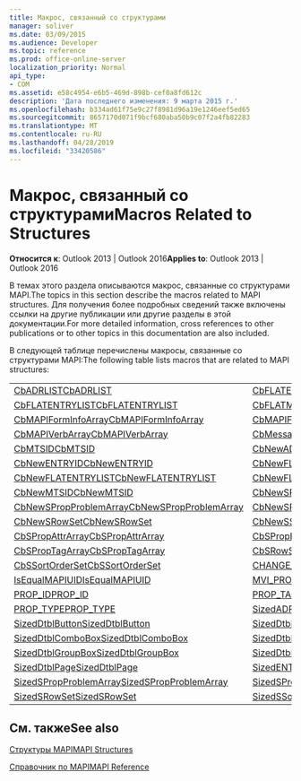 ```yaml
---
title: Макрос, связанный со структурами
manager: soliver
ms.date: 03/09/2015
ms.audience: Developer
ms.topic: reference
ms.prod: office-online-server
localization_priority: Normal
api_type:
- COM
ms.assetid: e58c4954-e6b5-469d-898b-cef0a8fd612c
description: 'Дата последнего изменения: 9 марта 2015 г.'
ms.openlocfilehash: b334ad61f75e9c27f8981d96a19e1246eef5ed65
ms.sourcegitcommit: 8657170d071f9bcf680aba50b9c07f2a4fb82283
ms.translationtype: MT
ms.contentlocale: ru-RU
ms.lasthandoff: 04/28/2019
ms.locfileid: "33420586"
---
```

# <a name="macros-related-to-structures"></a><span data-ttu-id="01951-103">Макрос, связанный со структурами</span><span class="sxs-lookup"><span data-stu-id="01951-103">Macros Related to Structures</span></span>

  
  
<span data-ttu-id="01951-104">**Относится к**: Outlook 2013 | Outlook 2016</span><span class="sxs-lookup"><span data-stu-id="01951-104">**Applies to**: Outlook 2013 | Outlook 2016</span></span> 
  
<span data-ttu-id="01951-105">В темах этого раздела описываются макрос, связанные со структурами MAPI.</span><span class="sxs-lookup"><span data-stu-id="01951-105">The topics in this section describe the macros related to MAPI structures.</span></span> <span data-ttu-id="01951-106">Для получения более подробных сведений также включены ссылки на другие публикации или другие разделы в этой документации.</span><span class="sxs-lookup"><span data-stu-id="01951-106">For more detailed information, cross references to other publications or to other topics in this documentation are also included.</span></span> 
  
<span data-ttu-id="01951-107">В следующей таблице перечислены макросы, связанные со структурами MAPI:</span><span class="sxs-lookup"><span data-stu-id="01951-107">The following table lists macros that are related to MAPI structures:</span></span>
  
|||
|:-----|:-----|
|[<span data-ttu-id="01951-108">CbADRLIST</span><span class="sxs-lookup"><span data-stu-id="01951-108">CbADRLIST</span></span>](cbadrlist.md) <br/> |[<span data-ttu-id="01951-109">CbFLATENTRY</span><span class="sxs-lookup"><span data-stu-id="01951-109">CbFLATENTRY</span></span>](cbflatentry.md) <br/> |
|[<span data-ttu-id="01951-110">CbFLATENTRYLIST</span><span class="sxs-lookup"><span data-stu-id="01951-110">CbFLATENTRYLIST</span></span>](cbflatentrylist.md) <br/> |[<span data-ttu-id="01951-111">CbFLATMTSIDLIST</span><span class="sxs-lookup"><span data-stu-id="01951-111">CbFLATMTSIDLIST</span></span>](cbflatmtsidlist.md) <br/> |
|[<span data-ttu-id="01951-112">CbMAPIFormInfoArray</span><span class="sxs-lookup"><span data-stu-id="01951-112">CbMAPIFormInfoArray</span></span>](cbmapiforminfoarray.md) <br/> |[<span data-ttu-id="01951-113">CbMAPIFormPropArray</span><span class="sxs-lookup"><span data-stu-id="01951-113">CbMAPIFormPropArray</span></span>](cbmapiformproparray.md) <br/> |
|[<span data-ttu-id="01951-114">CbMAPIVerbArray</span><span class="sxs-lookup"><span data-stu-id="01951-114">CbMAPIVerbArray</span></span>](cbmapiverbarray.md) <br/> |[<span data-ttu-id="01951-115">CbMessageClassArray</span><span class="sxs-lookup"><span data-stu-id="01951-115">CbMessageClassArray</span></span>](cbmessageclassarray.md) <br/> |
|[<span data-ttu-id="01951-116">CbMTSID</span><span class="sxs-lookup"><span data-stu-id="01951-116">CbMTSID</span></span>](cbmtsid.md) <br/> |[<span data-ttu-id="01951-117">CbNewADRLIST</span><span class="sxs-lookup"><span data-stu-id="01951-117">CbNewADRLIST</span></span>](cbnewadrlist.md) <br/> |
|[<span data-ttu-id="01951-118">CbNewENTRYID</span><span class="sxs-lookup"><span data-stu-id="01951-118">CbNewENTRYID</span></span>](cbnewentryid.md) <br/> |[<span data-ttu-id="01951-119">CbNewFLATENTRY</span><span class="sxs-lookup"><span data-stu-id="01951-119">CbNewFLATENTRY</span></span>](cbnewflatentry.md) <br/> |
|[<span data-ttu-id="01951-120">CbNewFLATENTRYLIST</span><span class="sxs-lookup"><span data-stu-id="01951-120">CbNewFLATENTRYLIST</span></span>](cbnewflatentrylist.md) <br/> |[<span data-ttu-id="01951-121">CbNewFLATMTSIDLIST</span><span class="sxs-lookup"><span data-stu-id="01951-121">CbNewFLATMTSIDLIST</span></span>](cbnewflatmtsidlist.md) <br/> |
|[<span data-ttu-id="01951-122">CbNewMTSID</span><span class="sxs-lookup"><span data-stu-id="01951-122">CbNewMTSID</span></span>](cbnewmtsid.md) <br/> |[<span data-ttu-id="01951-123">CbNewSPropAttrArray</span><span class="sxs-lookup"><span data-stu-id="01951-123">CbNewSPropAttrArray</span></span>](cbnewspropattrarray.md) <br/> |
|[<span data-ttu-id="01951-124">CbNewSPropProblemArray</span><span class="sxs-lookup"><span data-stu-id="01951-124">CbNewSPropProblemArray</span></span>](cbnewspropproblemarray.md) <br/> |[<span data-ttu-id="01951-125">CbNewSPropTagArray</span><span class="sxs-lookup"><span data-stu-id="01951-125">CbNewSPropTagArray</span></span>](cbnewsproptagarray.md) <br/> |
|[<span data-ttu-id="01951-126">CbNewSRowSet</span><span class="sxs-lookup"><span data-stu-id="01951-126">CbNewSRowSet</span></span>](cbnewsrowset.md) <br/> |[<span data-ttu-id="01951-127">CbNewSSortOrderSet</span><span class="sxs-lookup"><span data-stu-id="01951-127">CbNewSSortOrderSet</span></span>](cbnewssortorderset.md) <br/> |
|[<span data-ttu-id="01951-128">CbSPropAttrArray</span><span class="sxs-lookup"><span data-stu-id="01951-128">CbSPropAttrArray</span></span>](cbspropattrarray.md) <br/> |[<span data-ttu-id="01951-129">CbSPropProblemArray</span><span class="sxs-lookup"><span data-stu-id="01951-129">CbSPropProblemArray</span></span>](cbspropproblemarray.md) <br/> |
|[<span data-ttu-id="01951-130">CbSPropTagArray</span><span class="sxs-lookup"><span data-stu-id="01951-130">CbSPropTagArray</span></span>](cbsproptagarray.md) <br/> |[<span data-ttu-id="01951-131">CbSRowSet</span><span class="sxs-lookup"><span data-stu-id="01951-131">CbSRowSet</span></span>](cbsrowset.md) <br/> |
|[<span data-ttu-id="01951-132">CbSSortOrderSet</span><span class="sxs-lookup"><span data-stu-id="01951-132">CbSSortOrderSet</span></span>](cbssortorderset.md) <br/> |[<span data-ttu-id="01951-133">CHANGE_PROP_TYPE</span><span class="sxs-lookup"><span data-stu-id="01951-133">CHANGE_PROP_TYPE</span></span>](change_prop_type.md) <br/> |
|[<span data-ttu-id="01951-134">IsEqualMAPIUID</span><span class="sxs-lookup"><span data-stu-id="01951-134">IsEqualMAPIUID</span></span>](isequalmapiuid.md) <br/> |[<span data-ttu-id="01951-135">MVI_PROP</span><span class="sxs-lookup"><span data-stu-id="01951-135">MVI_PROP</span></span>](mvi_prop.md) <br/> |
|[<span data-ttu-id="01951-136">PROP_ID</span><span class="sxs-lookup"><span data-stu-id="01951-136">PROP_ID</span></span>](prop_id.md) <br/> |[<span data-ttu-id="01951-137">PROP_TAG</span><span class="sxs-lookup"><span data-stu-id="01951-137">PROP_TAG</span></span>](prop_tag.md) <br/> |
|[<span data-ttu-id="01951-138">PROP_TYPE</span><span class="sxs-lookup"><span data-stu-id="01951-138">PROP_TYPE</span></span>](prop_type.md) <br/> |[<span data-ttu-id="01951-139">SizedADRLIST</span><span class="sxs-lookup"><span data-stu-id="01951-139">SizedADRLIST</span></span>](sizedadrlist.md) <br/> |
|[<span data-ttu-id="01951-140">SizedDtblButton</span><span class="sxs-lookup"><span data-stu-id="01951-140">SizedDtblButton</span></span>](sizeddtblbutton.md) <br/> |[<span data-ttu-id="01951-141">SizedDtblCheckBox</span><span class="sxs-lookup"><span data-stu-id="01951-141">SizedDtblCheckBox</span></span>](sizeddtblcheckbox.md) <br/> |
|[<span data-ttu-id="01951-142">SizedDtblComboBox</span><span class="sxs-lookup"><span data-stu-id="01951-142">SizedDtblComboBox</span></span>](sizeddtblcombobox.md) <br/> |[<span data-ttu-id="01951-143">SizedDtblEdit</span><span class="sxs-lookup"><span data-stu-id="01951-143">SizedDtblEdit</span></span>](sizeddtbledit.md) <br/> |
|[<span data-ttu-id="01951-144">SizedDtblGroupBox</span><span class="sxs-lookup"><span data-stu-id="01951-144">SizedDtblGroupBox</span></span>](sizeddtblgroupbox.md) <br/> |[<span data-ttu-id="01951-145">SizedDtblLabel</span><span class="sxs-lookup"><span data-stu-id="01951-145">SizedDtblLabel</span></span>](sizeddtbllabel.md) <br/> |
|[<span data-ttu-id="01951-146">SizedDtblPage</span><span class="sxs-lookup"><span data-stu-id="01951-146">SizedDtblPage</span></span>](sizeddtblpage.md) <br/> |[<span data-ttu-id="01951-147">SizedENTRYID</span><span class="sxs-lookup"><span data-stu-id="01951-147">SizedENTRYID</span></span>](sizedentryid.md) <br/> |
|[<span data-ttu-id="01951-148">SizedSPropProblemArray</span><span class="sxs-lookup"><span data-stu-id="01951-148">SizedSPropProblemArray</span></span>](sizedspropproblemarray.md) <br/> |[<span data-ttu-id="01951-149">SizedSPropTagArray</span><span class="sxs-lookup"><span data-stu-id="01951-149">SizedSPropTagArray</span></span>](sizedsproptagarray.md) <br/> |
|[<span data-ttu-id="01951-150">SizedSRowSet</span><span class="sxs-lookup"><span data-stu-id="01951-150">SizedSRowSet</span></span>](sizedsrowset.md) <br/> |[<span data-ttu-id="01951-151">SizedSSortOrderSet</span><span class="sxs-lookup"><span data-stu-id="01951-151">SizedSSortOrderSet</span></span>](sizedssortorderset.md) <br/> |
   
## <a name="see-also"></a><span data-ttu-id="01951-152">См. также</span><span class="sxs-lookup"><span data-stu-id="01951-152">See also</span></span>



[<span data-ttu-id="01951-153">Структуры MAPI</span><span class="sxs-lookup"><span data-stu-id="01951-153">MAPI Structures</span></span>](mapi-structures.md)


[<span data-ttu-id="01951-154">Справочник по MAPI</span><span class="sxs-lookup"><span data-stu-id="01951-154">MAPI Reference</span></span>](mapi-reference.md)

